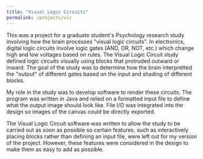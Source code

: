 ```yaml
---
title: "Visual Logic Circuits"
permalink: /projects/vlc
---
```

This was a project for a graduate student's Psychology research study involving how the brain processes "visual logic circuits". In electronics, digital logic circuits involve logic gates (AND, OR, NOT, etc.) which change high and low voltages based on rules. The Visual Logic Circuit study defined logic circuits visually using blocks that protruded outward or inward. The goal of the study was to determine how the brain interpretted the "output" of different gates based on the input and shading of different blocks.

My role in the study was to develop software to render these circuits. The program was written in Java and relied on a formatted input file to define what the output image should look like. File I/O was integrated into the design so images of the canvas could be directly exported.

The Visual Logic Circuit software was written to allow the study to be carried out as soon as possible so certain features, such as interactively placing blocks rather than defining an input file, were left out for my version of the project. However, these features were considered in the design to make them as easy to add as possible.